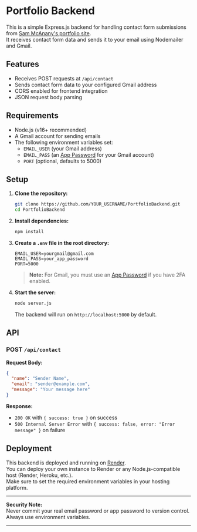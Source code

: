 # Portfolio Backend

This is a simple Express.js backend for handling contact form submissions from [Sam McAnany's portfolio site](https://sammcanany.github.io).  
It receives contact form data and sends it to your email using Nodemailer and Gmail.

## Features

- Receives POST requests at `/api/contact`
- Sends contact form data to your configured Gmail address
- CORS enabled for frontend integration
- JSON request body parsing

## Requirements

- Node.js (v16+ recommended)
- A Gmail account for sending emails
- The following environment variables set:
  - `EMAIL_USER` (your Gmail address)
  - `EMAIL_PASS` (an [App Password](https://support.google.com/accounts/answer/185833) for your Gmail account)
  - `PORT` (optional, defaults to 5000)

## Setup

1. **Clone the repository:**

   ```sh
   git clone https://github.com/YOUR_USERNAME/PortfolioBackend.git
   cd PortfolioBackend
   ```

2. **Install dependencies:**

   ```sh
   npm install
   ```

3. **Create a `.env` file in the root directory:**

   ```
   EMAIL_USER=yourgmail@gmail.com
   EMAIL_PASS=your_app_password
   PORT=5000
   ```

   > **Note:** For Gmail, you must use an [App Password](https://support.google.com/accounts/answer/185833) if you have 2FA enabled.

4. **Start the server:**

   ```sh
   node server.js
   ```

   The backend will run on `http://localhost:5000` by default.

## API

### POST `/api/contact`

**Request Body:**
```json
{
  "name": "Sender Name",
  "email": "sender@example.com",
  "message": "Your message here"
}
```

**Response:**
- `200 OK` with `{ success: true }` on success
- `500 Internal Server Error` with `{ success: false, error: "Error message" }` on failure

## Deployment

This backend is deployed and running on [Render](https://render.com/).  
You can deploy your own instance to Render or any Node.js-compatible host (Render, Heroku, etc.).  
Make sure to set the required environment variables in your hosting platform.

---

**Security Note:**  
Never commit your real email password or app password to version control. Always use environment variables.

---
